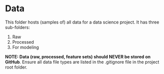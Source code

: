 # Data 

This folder hosts (samples of) all data for a data science project. It has three sub-folders:

1. Raw  
2. Processed  
3. For modeling  

**NOTE: Data (raw, processed, feature sets) should NEVER be stored on GitHub**. Ensure all data file types are listed in the .gitignore file in the project root folder. 

